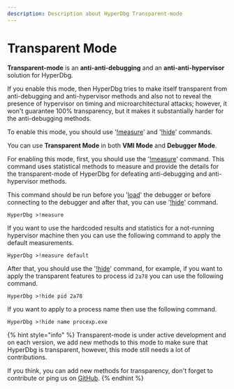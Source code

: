 ```yaml
---
description: Description about HyperDbg Transparent-mode
---
```


# Transparent Mode

**Transparent-mode** is an **anti-anti-debugging** and an **anti-anti-hypervisor** solution for HyperDbg.

If you enable this mode, then HyperDbg tries to make itself transparent from anti-debugging and anti-hypervisor methods and also not to reveal the presence of hypervisor on timing and microarchitectural attacks; however, it won't guarantee 100% transparency, but it makes it substantially harder for the anti-debugging methods.

To enable this mode, you should use '[!measure](https://docs.hyperdbg.com/commands/extension-commands/measure)' and '[!hide](https://docs.hyperdbg.com/commands/extension-commands/hide)' commands.

You can use **Transparent Mode** in both **VMI Mode** and **Debugger Mode**.

For enabling this mode, first, you should use the '[!measure](https://docs.hyperdbg.com/commands/extension-commands/measure)' command. This command uses statistical methods to measure and provide the details for the transparent-mode of HyperDbg for defeating anti-debugging and anti-hypervisor methods.

This command should be run before you '[load](https://docs.hyperdbg.com/commands/debugging-commands/load)' the debugger or before connecting to the debugger and after that, you can use '[!hide](https://docs.hyperdbg.com/commands/extension-commands/hide)' command.

```text
HyperDbg >!measure
```

If you want to use the hardcoded results and statistics for a not-running hypervisor machine then you can use the following command to apply the default measurements.

```text
HyperDbg >!measure default
```

After that, you should use the '[!hide](https://docs.hyperdbg.com/commands/extension-commands/hide)' command, for example, if you want to apply the transparent features to process id `2a78` you can use the following command.

```text
HyperDbg >!hide pid 2a78
```

If you want to apply to a process name then use the following command.

```text
HyperDbg >!hide name procexp.exe
```

{% hint style="info" %}
Transparent-mode is under active development and on each version, we add new methods to this mode to make sure that HyperDbg is transparent, however, this mode still needs a lot of contributions.

If you think, you can add new methods for transparency, don't forget to contribute or ping us on [GitHub](https://github.com/HyperDbg/HyperDbg). 
{% endhint %}

